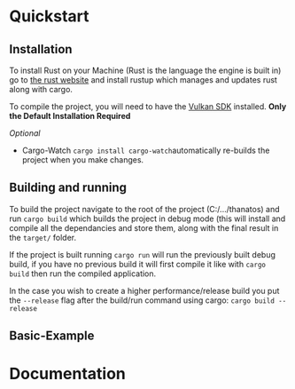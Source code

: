 # Quickstart
## Installation

To install Rust on your Machine (Rust is the language the engine is built in) go to [the rust website](https://www.rust-lang.org/learn/get-started) and install rustup which manages and updates rust along with cargo.  

To compile the project, you will need to have the [Vulkan SDK](https://vulkan.lunarg.com/sdk) installed. **Only the Default Installation Required**

_Optional_ 
- Cargo-Watch `cargo install cargo-watch`automatically re-builds the project when you make changes.

## Building and running

To build the project navigate to the root of the project (C:/.../thanatos) and run `cargo build` which builds the project in debug mode (this will install and compile all the dependancies and store them, along with the final result in the `target/` folder.

If the project is built running `cargo run` will run the previously built debug build, if you have no previous build it will first compile it like with `cargo build` then run the compiled application.

In the case you wish to create a higher performance/release build you put the `--release` flag after the build/run command using cargo: `cargo build --release`

## Basic-Example



# Documentation
